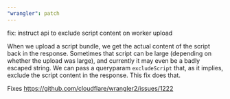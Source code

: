 ```yaml
---
"wrangler": patch
---
```


fix: instruct api to exclude script content on worker upload

When we upload a script bundle, we get the actual content of the script back in the response. Sometimes that script can be large (depending on whether the upload was large), and currently it may even be a badly escaped string. We can pass a queryparam `excludeScript` that, as it implies, exclude the script content in the response. This fix does that.

Fixes https://github.com/cloudflare/wrangler2/issues/1222
